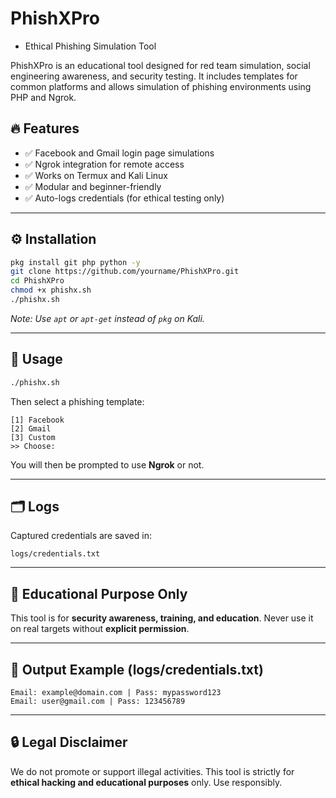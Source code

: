 
# PhishXPro 

- Ethical Phishing Simulation Tool

PhishXPro is an educational tool designed for red team simulation, social engineering awareness, and security testing. It includes templates for common platforms and allows simulation of phishing environments using PHP and Ngrok.

## 🔥 Features

- ✅ Facebook and Gmail login page simulations
- ✅ Ngrok integration for remote access
- ✅ Works on Termux and Kali Linux
- ✅ Modular and beginner-friendly
- ✅ Auto-logs credentials (for ethical testing only)

---

## ⚙️ Installation

```bash
pkg install git php python -y
git clone https://github.com/yourname/PhishXPro.git
cd PhishXPro
chmod +x phishx.sh
./phishx.sh
````

*Note: Use `apt` or `apt-get` instead of `pkg` on Kali.*

---

## 🧪 Usage

```bash
./phishx.sh
```

Then select a phishing template:

```
[1] Facebook
[2] Gmail
[3] Custom
>> Choose:
```

You will then be prompted to use **Ngrok** or not.

---

## 🗂️ Logs

Captured credentials are saved in:

```
logs/credentials.txt
```

---

## 🧠 Educational Purpose Only

This tool is for **security awareness, training, and education**. Never use it on real targets without **explicit permission**.

---

## 📌 Output Example (logs/credentials.txt)

```
Email: example@domain.com | Pass: mypassword123
Email: user@gmail.com | Pass: 123456789
```

---

## 🔒 Legal Disclaimer

We do not promote or support illegal activities. This tool is strictly for **ethical hacking and educational purposes** only. Use responsibly.

```
